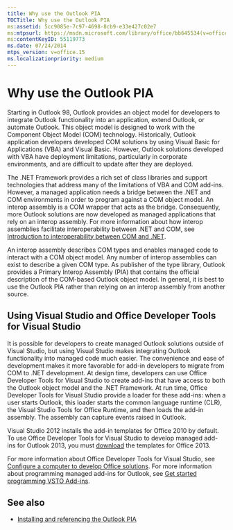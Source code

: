 ```yaml
---
title: Why use the Outlook PIA
TOCTitle: Why use the Outlook PIA
ms:assetid: 5cc9085e-7c97-4698-8cb9-e33e427c02e7
ms:mtpsurl: https://msdn.microsoft.com/library/office/bb645534(v=office.15) 
ms:contentKeyID: 55119773
ms.date: 07/24/2014
mtps_version: v=office.15
ms.localizationpriority: medium
---
```


# Why use the Outlook PIA

Starting in Outlook 98, Outlook provides an object model for developers to integrate Outlook functionality into an application, extend Outlook, or automate Outlook. This object model is designed to work with the Component Object Model (COM) technology. Historically, Outlook application developers developed COM solutions by using Visual Basic for Applications (VBA) and Visual Basic. However, Outlook solutions developed with VBA have deployment limitations, particularly in corporate environments, and are difficult to update after they are deployed.

The .NET Framework provides a rich set of class libraries and support technologies that address many of the limitations of VBA and COM add-ins. However, a managed application needs a bridge between the .NET and COM environments in order to program against a COM object model. An interop assembly is a COM wrapper that acts as the bridge. Consequently, more Outlook solutions are now developed as managed applications that rely on an interop assembly. For more information about how interop assemblies facilitate interoperability between .NET and COM, see [Introduction to interoperability between COM and .NET](introduction-to-interoperability-between-com-and-net.md).

An interop assembly describes COM types and enables managed code to interact with a COM object model. Any number of interop assemblies can exist to describe a given COM type. As publisher of the type library, Outlook provides a Primary Interop Assembly (PIA) that contains the official description of the COM-based Outlook object model. In general, it is best to use the Outlook PIA rather than relying on an interop assembly from another source.

## Using Visual Studio and Office Developer Tools for Visual Studio

It is possible for developers to create managed Outlook solutions outside of Visual Studio, but using Visual Studio makes integrating Outlook functionality into managed code much easier. The convenience and ease of development makes it more favorable for add-in developers to migrate from COM to .NET development. At design time, developers can use Office Developer Tools for Visual Studio to create add-ins that have access to both the Outlook object model and the .NET Framework. At run time, Office Developer Tools for Visual Studio provide a loader for these add-ins: when a user starts Outlook, this loader starts the common language runtime (CLR), the Visual Studio Tools for Office Runtime, and then loads the add-in assembly. The assembly can capture events raised in Outlook.

Visual Studio 2012 installs the add-in templates for Office 2010 by default. To use Office Developer Tools for Visual Studio to develop managed add-ins for Outlook 2013, you must [download](https://aka.ms/officedevtoolsforvs2012) the templates for Office 2013.

For more information about Office Developer Tools for Visual Studio, see [Configure a computer to develop Office solutions](/visualstudio/vsto/how-to-configure-a-computer-to-develop-office-solutions). For more information about programming managed add-ins for Outlook, see [Get started programming VSTO Add-ins](/visualstudio/vsto/getting-started-programming-vsto-add-ins).

## See also

- [Installing and referencing the Outlook PIA](installing-and-referencing-the-outlook-pia.md)

